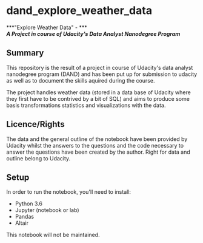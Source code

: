# dand_explore_weather_data
***"Explore Weather Data" - ***  
***A Project in course of Udacity's Data Analyst Nanodegree Program***

## Summary

This repository is the result of a project in course of Udacity's data analyst nanodegree program (DAND) and has been put up for submission to udacity as well as to document the skills aquired during the course.

The project handles weather data (stored in a data base of Udacity where they first have to be contrived by a bit of SQL) and aims to produce some basis transformations statistics and visualizations with the data.

## Licence/Rights

The data and the general outline of the notebook have been provided by Udacity whilst the answers to the questions and the code necessary to answer the questions have been created by the author. Right for data and outline belong to Udacity.

## Setup

In order to run the notebook, you'll need to install:
- Python 3.6
- Jupyter (notebook or lab)
- Pandas
- Altair

This notebook will not be maintained.
